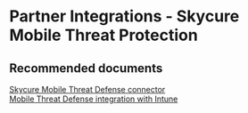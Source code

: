 <properties
	pageTitle="Partner Integrations - Skycure Mobile Threat Protection"
	description="Partner Integrations - SkycureMobile Threat Protection"
	service="microsoft.intune"
	resource="intune"
	authors="mackie1604"
	displayOrder=""
	selfHelpType="generic"
	supportTopicIds="32568885"
	resourceTags=""
	productPesIds="15584"
	cloudEnvironments="public"
/>

# Partner Integrations - Skycure Mobile Threat Protection

## **Recommended documents**

[Skycure Mobile Threat Defense connector](https://docs.microsoft.com/intune/skycure-mobile-threat-defense-connector)<br>
[Mobile Threat Defense integration with Intune](https://docs.microsoft.com/intune/mobile-threat-defense)<br>




